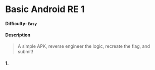 # Basic Android RE 1

#### Difficulty: <code>Easy</code>

#### Description
> A simple APK, reverse engineer the logic, recreate the flag, and submit!

#### 1.
> 